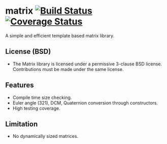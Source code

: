 # matrix [![Build Status](https://travis-ci.org/PX4/Matrix.svg?branch=master)](https://travis-ci.org/PX4/Matrix) [![Coverage Status](https://coveralls.io/repos/PX4/Matrix/badge.svg?branch=master&service=github)](https://coveralls.io/github/PX4/Matrix?branch=master)

A simple and efficient template based matrix library.

## License (BSD)
* The Matrix library is licensed under a permissive 3-clause BSD license. Contributions must be made under the same license.

## Features
* Compile time size checking.
* Euler angle (321), DCM, Quaternion conversion through constructors.
* High testing coverage. 

## Limitation
* No dynamically sized matrices.
